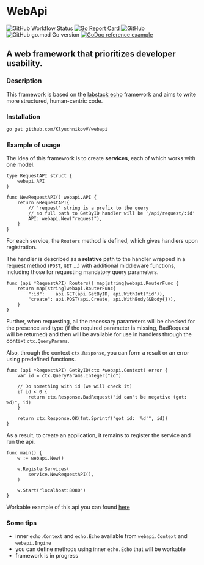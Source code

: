 # WebApi

![GitHub Workflow Status](https://img.shields.io/github/workflow/status/KlyuchnikovV/webapi/Go?style=for-the-badge)
[![Go Report Card](https://goreportcard.com/badge/github.com/KlyuchnikovV/webapi?style=for-the-badge)](https://goreportcard.com/report/github.com/KlyuchnikovV/webapi)
![GitHub](https://img.shields.io/github/license/KlyuchnikovV/webapi?style=for-the-badge)
![GitHub go.mod Go version](https://img.shields.io/github/go-mod/go-version/KlyuchnikovV/webapi?style=for-the-badge)
[![GoDoc reference example](https://img.shields.io/badge/godoc-reference-blue.svg?style=for-the-badge)](https://pkg.go.dev/github.com/KlyuchnikovV/webapi)


## A web framework that prioritizes developer usability.

### Description
This framework is based on the [labstack echo](https://github.com/labstack/echo) framework and aims to write more structured, human-centric code.

### Installation

```sh
go get github.com/KlyuchnikovV/webapi
```
### Example of usage

The idea of this framework is to create **services**, each of which works with one model.

```golang
type RequestAPI struct {
	webapi.API
}

func NewRequestAPI() webapi.API {
	return &RequestAPI{
        // 'request' string is a prefix to the query
        // so full path to GetByID handler will be '/api/request/:id'
		API: webapi.New("request"),
	}
}
```

For each service, the `Routers` method is defined, which gives handlers upon registration.

The handler is described as a **relative** path to the handler wrapped in a request method (`POST`, `GET` ...<!--(godoc link?)-->)
with additional middleware functions, including those for requesting mandatory query parameters.

```golang
func (api *RequestAPI) Routers() map[string]webapi.RouterFunc {
	return map[string]webapi.RouterFunc{
		":id":    api.GET(api.GetByID, api.WithInt("id")),
		"create": api.POST(api.Create, api.WithBody(&Body{})),
	}
}
```

Further, when requesting, all the necessary parameters will be checked for the presence and type (if the required parameter is missing, BadRequest will be returned) and then will be available for use in handlers through the context `ctx.QueryParams`. <!--(godoc link?)-->

Also, through the context `ctx.Response`<!--(godoc link?)-->, you can form a result or an error using predefined functions.

```golang
func (api *RequestAPI) GetByID(ctx *webapi.Context) error {
	var id = ctx.QueryParams.Integer("id")

	// Do something with id (we will check it)
	if id < 0 {
		return ctx.Response.BadRequest("id can't be negative (got: %d)", id)
	}

	return ctx.Response.OK(fmt.Sprintf("got id: '%d'", id))
}
```

As a result, to create an application, it remains to register the service and run the api.

```golang
func main() {
	w := webapi.New()

	w.RegisterServices(
		service.NewRequestAPI(),
	)

    w.Start("localhost:8080")
}
```

Workable example of this api you can found [here](https://github.com/KlyuchnikovV/webapi/tree/main/example)

### Some tips
 - inner `echo.Context` and `echo.Echo` available from `webapi.Context` and `webapi.Engine`
 - you can define methods using inner `echo.Echo` that will be workable
 - framework is in progress
